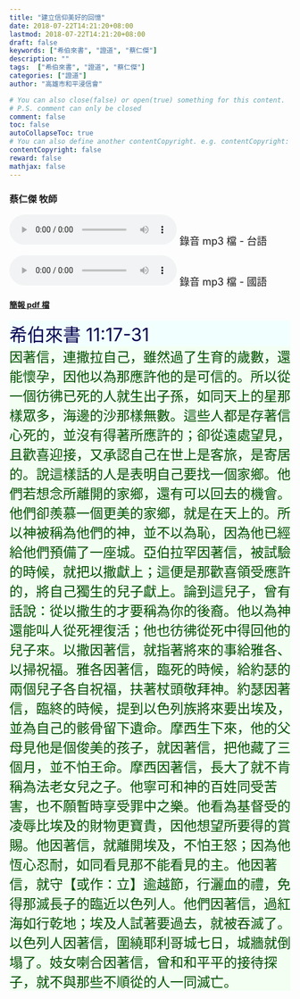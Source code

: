 ```yaml
---
title: "建立信仰美好的回憶"
date: 2018-07-22T14:21:20+08:00
lastmod: 2018-07-22T14:21:20+08:00
draft: false
keywords: ["希伯來書", "證道", "蔡仁傑"]
description: ""
tags:  ["希伯來書", "證道", "蔡仁傑"]
categories: ["證道"]
author: "高雄市和平浸信會"

# You can also close(false) or open(true) something for this content.
# P.S. comment can only be closed
comment: false
toc: false
autoCollapseToc: true
# You can also define another contentCopyright. e.g. contentCopyright: "This is another copyright."
contentCopyright: false
reward: false
mathjax: false
---
```


### 蔡仁傑 牧師

<audio controls src="https://hbc.nctu.me/mp3-s/s20180722t.mp3"></audio><font size="4"> 錄音 mp3 檔 - 台語</font>

<audio controls src="https://hbc.nctu.me/mp3-s/s20180722c.mp3"></audio><font size="4"> 錄音 mp3 檔 - 國語</font>

#### [簡報 pdf 檔](/pdf-s/s20180722.pdf "建立信仰美好的回憶")

<div style="background-color:#F2FFFF"><font size="6", color="#000050">
希伯來書 11:17-31
</font>
</div>

<div style="background-color:#F2FFF2"><font size="5", color="005000">
因著信，連撒拉自己，雖然過了生育的歲數，還能懷孕，因他以為那應許他的是可信的。所以從一個彷彿已死的人就生出子孫，如同天上的星那樣眾多，海邊的沙那樣無數。這些人都是存著信心死的，並沒有得著所應許的；卻從遠處望見，且歡喜迎接，又承認自己在世上是客旅，是寄居的。說這樣話的人是表明自己要找一個家鄉。他們若想念所離開的家鄉，還有可以回去的機會。他們卻羨慕一個更美的家鄉，就是在天上的。所以神被稱為他們的神，並不以為恥，因為他已經給他們預備了一座城。亞伯拉罕因著信，被試驗的時候，就把以撒獻上；這便是那歡喜領受應許的，將自己獨生的兒子獻上。論到這兒子，曾有話說：從以撒生的才要稱為你的後裔。他以為神還能叫人從死裡復活；他也彷彿從死中得回他的兒子來。以撒因著信，就指著將來的事給雅各、以掃祝福。雅各因著信，臨死的時候，給約瑟的兩個兒子各自祝福，扶著杖頭敬拜神。約瑟因著信，臨終的時候，提到以色列族將來要出埃及，並為自己的骸骨留下遺命。摩西生下來，他的父母見他是個俊美的孩子，就因著信，把他藏了三個月，並不怕王命。摩西因著信，長大了就不肯稱為法老女兒之子。他寧可和神的百姓同受苦害，也不願暫時享受罪中之樂。他看為基督受的凌辱比埃及的財物更寶貴，因他想望所要得的賞賜。他因著信，就離開埃及，不怕王怒；因為他恆心忍耐，如同看見那不能看見的主。他因著信，就守【或作：立】逾越節，行灑血的禮，免得那滅長子的臨近以色列人。他們因著信，過紅海如行乾地；埃及人試著要過去，就被吞滅了。以色列人因著信，圍繞耶利哥城七日，城牆就倒塌了。妓女喇合因著信，曾和和平平的接待探子，就不與那些不順從的人一同滅亡。
</font>
</div>